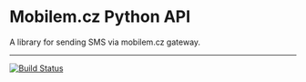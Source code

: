 Mobilem.cz Python API
=====================

A library for sending SMS via mobilem.cz gateway.

--------
[![Build Status](https://travis-ci.org/netman92/mobilem_cz.svg?branch=master)](https://travis-ci.org/netman92/mobilem_cz)
